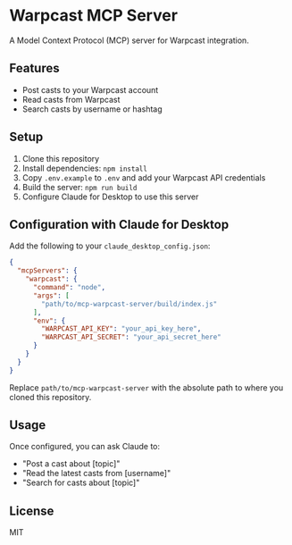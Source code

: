 # Warpcast MCP Server

A Model Context Protocol (MCP) server for Warpcast integration.

## Features

- Post casts to your Warpcast account
- Read casts from Warpcast
- Search casts by username or hashtag

## Setup

1. Clone this repository
2. Install dependencies: `npm install`
3. Copy `.env.example` to `.env` and add your Warpcast API credentials
4. Build the server: `npm run build`
5. Configure Claude for Desktop to use this server

## Configuration with Claude for Desktop

Add the following to your `claude_desktop_config.json`:

```json
{
  "mcpServers": {
    "warpcast": {
      "command": "node",
      "args": [
        "path/to/mcp-warpcast-server/build/index.js"
      ],
      "env": {
        "WARPCAST_API_KEY": "your_api_key_here",
        "WARPCAST_API_SECRET": "your_api_secret_here"
      }
    }
  }
}
```

Replace `path/to/mcp-warpcast-server` with the absolute path to where you cloned this repository.

## Usage

Once configured, you can ask Claude to:

- "Post a cast about [topic]"
- "Read the latest casts from [username]"
- "Search for casts about [topic]"

## License

MIT